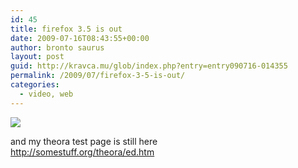 ```yaml
---
id: 45
title: firefox 3.5 is out
date: 2009-07-16T08:43:55+00:00
author: bronto saurus
layout: post
guid: http://kravca.mu/glob/index.php?entry=entry090716-014355
permalink: /2009/07/firefox-3-5-is-out/
categories:
  - video, web
---
```

[<img src=http://www.spreadfirefox.com/sites/all/themes/sfxBB/img/utw_hero.png>](http://firefox.com)

and my theora test page is still here  
<a href="http://somestuff.org/theora/ed.htm" target="_blank" >http://somestuff.org/theora/ed.htm</a>